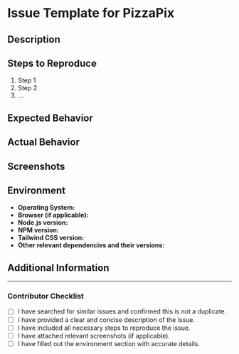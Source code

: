 # Issue Template for PizzaPix

## Description

<!-- A brief description of the issue or feature request. -->

## Steps to Reproduce

<!-- If it's a bug, provide the steps to reproduce the issue. If it's a feature request, describe the steps or circumstances where this feature would be applicable. -->

1. Step 1
2. Step 2
3. ...

## Expected Behavior

<!-- What should have happened? -->

## Actual Behavior

<!-- What actually happened? -->

## Screenshots

<!-- If applicable, add screenshots or images to help illustrate the issue. -->

## Environment

- **Operating System:**
- **Browser (if applicable):**
- **Node.js version:**
- **NPM version:**
- **Tailwind CSS version:**
- **Other relevant dependencies and their versions:**

## Additional Information

<!-- Any additional information that might be helpful in understanding or resolving the issue. -->

---

### Contributor Checklist

- [ ] I have searched for similar issues and confirmed this is not a duplicate.
- [ ] I have provided a clear and concise description of the issue.
- [ ] I have included all necessary steps to reproduce the issue.
- [ ] I have attached relevant screenshots (if applicable).
- [ ] I have filled out the environment section with accurate details.
